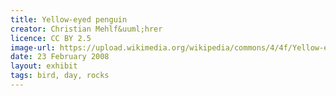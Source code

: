 ```yaml
---
title: Yellow-eyed penguin
creator: Christian Mehlf&uuml;hrer
licence: CC BY 2.5
image-url: https://upload.wikimedia.org/wikipedia/commons/4/4f/Yellow-eyed_Penguin_MC.jpg
date: 23 February 2008
layout: exhibit
tags: bird, day, rocks
---
```

